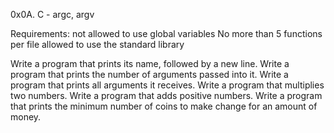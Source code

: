 0x0A. C - argc, argv

Requirements:
not allowed to use global variables
No more than 5 functions per file
allowed to use the standard library

Write a program that prints its name, followed by a new line.
Write a program that prints the number of arguments passed into it.
Write a program that prints all arguments it receives.
Write a program that multiplies two numbers.
Write a program that adds positive numbers.
Write a program that prints the minimum number of coins to make change for an amount of money.
